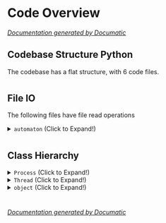 # Code Overview

[_Documentation generated by Documatic_](https://www.documatic.com)

<!---Documatic-section-Codebase Structure Python-start--->
## Codebase Structure Python

The codebase has a flat structure, with 6 code files.

# #
<!---Documatic-section-Codebase Structure Python-end--->

<!---Documatic-section-File IO-start--->
## File IO

<!---Documatic-block-file_io-start--->
The following files have file read operations

<!---Documatic-block-automaton-start--->
<details>
	<summary><code>automaton</code> (Click to Expand!)</summary>

* automaton.detector
</details>
<!---Documatic-block-automaton-end--->
<!---Documatic-block-file_io-end--->

# #
<!---Documatic-section-File IO-end--->

<!---Documatic-section-Class Hierarchy-start--->
## Class Hierarchy

<!---Documatic-block-Process-start--->
<details>
	<summary><code>Process</code> (Click to Expand!)</summary>

* automaton.genshin.Genshin
* automaton.overlay.Overlay
</details>
<!---Documatic-block-Process-end--->

<!---Documatic-block-Thread-start--->
<details>
	<summary><code>Thread</code> (Click to Expand!)</summary>

* automaton.hotkey.Hotkey
</details>
<!---Documatic-block-Thread-end--->

<!---Documatic-block-object-start--->
<details>
	<summary><code>object</code> (Click to Expand!)</summary>

* automaton.detector.Detector
</details>
<!---Documatic-block-object-end--->

# #
<!---Documatic-section-Class Hierarchy-end--->

[_Documentation generated by Documatic_](https://www.documatic.com)